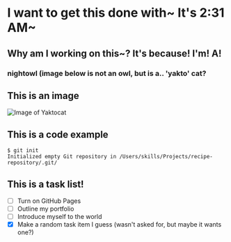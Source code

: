 # I want to get this done with~ It's 2:31 AM~
## Why am I working on this~? It's because! I'm! A!
### nightowl (image below is not an owl, but is a.. 'yakto' cat?

## This is an image
![Image of Yaktocat](https://octodex.github.com/images/yaktocat.png)

## This is a code example
```
$ git init
Initialized empty Git repository in /Users/skills/Projects/recipe-repository/.git/
```

## This is a task list!
- [ ] Turn on GitHub Pages
- [ ] Outline my portfolio
- [ ] Introduce myself to the world
- [x] Make a random task item I guess (wasn't asked for, but maybe it wants one?)
